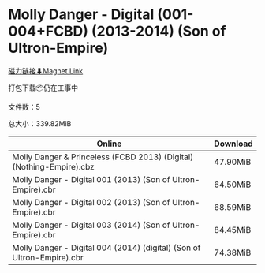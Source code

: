 # Molly Danger - Digital (001-004+FCBD) (2013-2014) (Son of Ultron-Empire)

[磁力链接⬇Magnet Link](magnet:?xt=urn:btih:100635212e9b6e37ea42a9a16fb6b9731c8c1f9c&dn=Molly%20Danger%20-%20Digital%20%28001-004%2BFCBD%29%20%282013-2014%29%20%28Son%20of%20Ultron-Empire%29)

打包下载📦仍在工事中

文件数：5

总大小：339.82MiB

Online | Download
--- | ---
Molly Danger & Princeless (FCBD 2013) (Digital) (Nothing-Empire).cbz | 47.90MiB
Molly Danger - Digital 001 (2013) (Son of Ultron-Empire).cbr | 64.50MiB
Molly Danger - Digital 002 (2013) (Son of Ultron-Empire).cbr | 68.59MiB
Molly Danger - Digital 003 (2014) (Son of Ultron-Empire).cbr | 84.45MiB
Molly Danger - Digital 004 (2014) (digital) (Son of Ultron-Empire).cbr | 74.38MiB